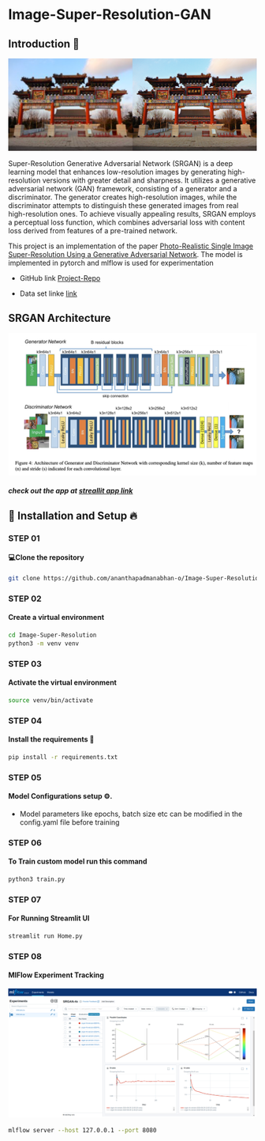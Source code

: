 # Image-Super-Resolution-GAN


## Introduction 🚨

![Alt text](assets/srgan_cover.png)

Super-Resolution Generative Adversarial Network (SRGAN) is a deep learning model that enhances low-resolution images by generating high-resolution versions with greater detail and sharpness. It utilizes a generative adversarial network (GAN) framework, consisting of a generator and a discriminator. The generator creates high-resolution images, while the discriminator attempts to distinguish these generated images from real high-resolution ones. To achieve visually appealing results, SRGAN employs a perceptual loss function, which combines adversarial loss with content loss derived from features of a pre-trained network.

This project is an implementation of the paper [Photo-Realistic Single Image Super-Resolution Using a Generative Adversarial Network](https://arxiv.org/abs/1609.04802v5). The model is implemented in pytorch and mlflow is used for experimentation

- GitHub link [Project-Repo](https://github.com/ananthapadmanabhan-o/Image-Super-Resolution)

- Data set linke [link](https://data.vision.ee.ethz.ch/cvl/DIV2K/)

## SRGAN Architecture

![Alt text](assets/srgan_block.png)

##### check out the app at [streallit app link](https://ananthapadmanabhan-o-image-super-resolution-home-n8en52.streamlit.app/)


## 🚀 Installation and Setup 🔥

### STEP 01
#### 💻Clone the repository
```bash 
git clone https://github.com/ananthapadmanabhan-o/Image-Super-Resolution.git
```

### STEP 02
#### Create a virtual environment
```bash 
cd Image-Super-Resolution
python3 -m venv venv
```


### STEP 03
#### Activate the virtual environment

```bash
source venv/bin/activate
```


### STEP 04
#### Install the requirements 🔧
```bash 
pip install -r requirements.txt
```


### STEP 05
#### Model Configurations setup ⚙️. 
- Model parameters like epochs, batch size etc can be modified in the config.yaml file before training

### STEP 06
#### To Train custom model run this command
```bash
python3 train.py
```

### STEP 07
#### For Running Streamlit UI
```bash 
streamlit run Home.py
```

### STEP 08
#### MlFlow Experiment Tracking

![Alt text](assets/mlflow.png)
```bash
mlflow server --host 127.0.0.1 --port 8080
```


